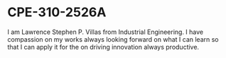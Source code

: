 # CPE-310-2526A
I am Lawrence Stephen P. Villas from Industrial Engineering. I have compassion on my works always looking forward on what I can learn so that I can apply it for the on driving innovation always productive.
